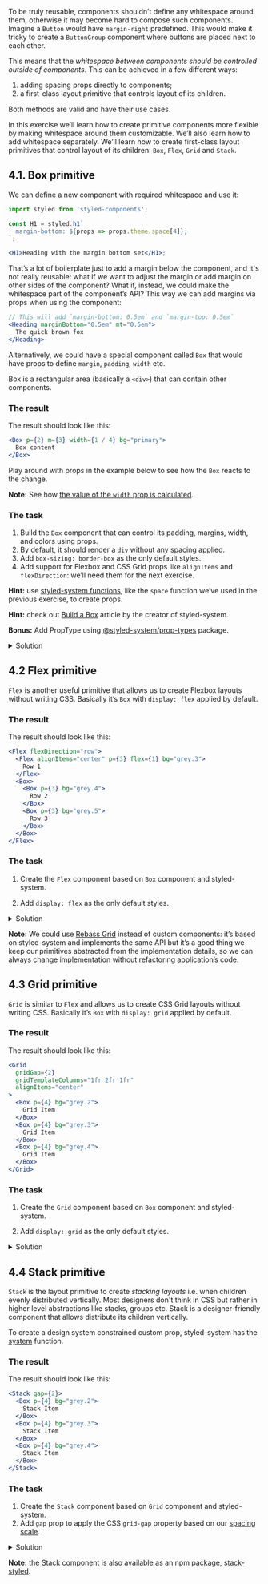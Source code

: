 To be truly reusable, components shouldn’t define any whitespace around them, otherwise it may become hard to compose such components. Imagine a `Button` would have `margin-right` predefined. This would make it tricky to create a `ButtonGroup` component where buttons are placed next to each other.

This means that the _whitespace between components should be controlled outside of components_. This can be achieved in a few different ways:

1. adding spacing props directly to components;
2. a first-class layout primitive that controls layout of its children.

Both methods are valid and have their use cases.

In this exercise we’ll learn how to create primitive components more flexible by making whitespace around them customizable. We’ll also learn how to add whitespace separately. We’ll learn how to create first-class layout primitives that control layout of its children: `Box`, `Flex`, `Grid` and `Stack`.

## 4.1. Box primitive

We can define a new component with required whitespace and use it:

```jsx static
import styled from 'styled-components';

const H1 = styled.h1`
  margin-bottom: ${props => props.theme.space[4]};
`;

<H1>Heading with the margin bottom set</H1>;
```

That’s a lot of boilerplate just to add a margin below the component, and it's not really reusable: what if we want to adjust the margin or add margin on other sides of the component? What if, instead, we could make the whitespace part of the component’s API? This way we can add margins via props when using the component:

```jsx static
// This will add `margin-bottom: 0.5em` and `margin-top: 0.5em`
<Heading marginBottom="0.5em" mt="0.5em">
  The quick brown fox
</Heading>
```

Alternatively, we could have a special component called `Box` that would have props to define `margin`, `padding`, `width` etc.

Box is a rectangular area (basically a `<div>`) that can contain other components.

### The result

The result should look like this:

```jsx
<Box p={2} m={3} width={1 / 4} bg="primary">
  Box content
</Box>
```

Play around with props in the example below to see how the `Box` reacts to the change.

**Note:** See how [the value of the `width` prop is calculated](https://styled-system.com/api#layout).

### The task

1. Build the `Box` component that can control its padding, margins, width, and colors using props.
2. By default, it should render a `div` without any spacing applied.
3. Add `box-sizing: border-box` as the only default styles.
4. Add support for Flexbox and CSS Grid props like `alignItems` and `flexDirection`: we’ll need them for the next exercise.

**Hint:** use [styled-system functions](https://styled-system.com/api), like the `space` function we’ve used in the previous exercise, to create props.

**Hint:** check out [Build a Box](https://styled-system.com/guides/build-a-box/) article by the creator of styled-system.

**Bonus:** Add PropType using [@styled-system/prop-types](https://github.com/styled-system/styled-system/tree/master/packages/prop-types) package.

<details>
 <summary>Solution</summary>

```js {"file": "./final/Box.js", "static": true}
```

</details>

## 4.2 Flex primitive

`Flex` is another useful primitive that allows us to create Flexbox layouts without writing CSS. Basically it’s `Box` with `display: flex` applied by default.

### The result

The result should look like this:

```jsx
<Flex flexDirection="row">
  <Flex alignItems="center" p={3} flex={1} bg="grey.3">
    Row 1
  </Flex>
  <Box>
    <Box p={3} bg="grey.4">
      Row 2
    </Box>
    <Box p={3} bg="grey.5">
      Row 3
    </Box>
  </Box>
</Flex>
```

### The task

1. Create the `Flex` component based on `Box` component and styled-system.

2. Add `display: flex` as the only default styles.

<details>
 <summary>Solution</summary>

```js {"file": "./final/Flex.js", "static": true}
```

</details>

**Note:** We could use [Rebass Grid](https://rebassjs.org/grid/) instead of custom components: it’s based on styled-system and implements the same API but it’s a good thing we keep our primitives abstracted from the implementation details, so we can always change implementation without refactoring application’s code.

## 4.3 Grid primitive

`Grid` is similar to `Flex` and allows us to create CSS Grid layouts without writing CSS. Basically it’s `Box` with `display: grid` applied by default.

### The result

The result should look like this:

```jsx
<Grid
  gridGap={2}
  gridTemplateColumns="1fr 2fr 1fr"
  alignItems="center"
>
  <Box p={4} bg="grey.2">
    Grid Item
  </Box>
  <Box p={4} bg="grey.3">
    Grid Item
  </Box>
  <Box p={4} bg="grey.4">
    Grid Item
  </Box>
</Grid>
```

### The task

1. Create the `Grid` component based on `Box` component and styled-system.

2. Add `display: grid` as the only default styles.

<details>
 <summary>Solution</summary>

```js {"file": "./final/Grid.js", "static": true}
```

</details>

## 4.4 Stack primitive

`Stack` is the layout primitive to create _stacking layouts_ i.e. when children evenly distributed vertically. Most designers don't think in CSS but rather in higher level abstractions like stacks, groups etc. Stack is a designer-friendly component that allows distribute its children vertically.

To create a design system constrained custom prop, styled-system has the [system](https://styled-system.com/api#system) function.

### The result

The result should look like this:

```jsx
<Stack gap={2}>
  <Box p={4} bg="grey.2">
    Stack Item
  </Box>
  <Box p={4} bg="grey.3">
    Stack Item
  </Box>
  <Box p={4} bg="grey.4">
    Stack Item
  </Box>
</Stack>
```

### The task

1. Create the `Stack` component based on `Grid` component and styled-system.
2. Add `gap` prop to apply the CSS `grid-gap` property based on our [spacing scale](http://localhost:6060/#/Foundation?id=section-spacing).

<details>
 <summary>Solution</summary>

```js {"file": "./final/Stack.js", "static": true}
```

</details>

**Note:** the Stack component is also available as an npm package, [stack-styled](https://stack-styled.js.org).
